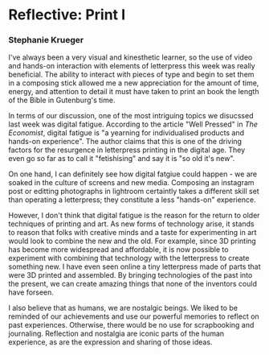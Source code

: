 # Reflective: Print I

### Stephanie Krueger


I've always been a very visual and kinesthetic learner, so the use of video and hands-on interaction with elements of letterpress this week was really beneficial. The ability to interact with pieces of type and begin to set them in a composing stick allowed me a new appreciation for the amount of time, energy, and attention to detail it must have taken to print an book the length of the Bible in Gutenburg's time. 

In terms of our discussion, one of the most intriguing topics we disucssed last week was digital fatigue. According to the article "Well Pressed" in _The Economist_, digital fatigue is "a yearning for individualised products and hands-on experience". The author claims that this is one of the driving factors for the resurgence in letterpress printing in the digital age. They even go so far as to call it "fetishising" and say it is "so old it's new". 
	
On one hand, I can definitely see how digital fatgiue could happen - we are soaked in the culture of screens and new media. Composing an instagram post or editting photographs in lightroom certaintly takes a different skill set than operating a letterpress; they constitute a less "hands-on" experience. 

However, I don't think that digital fatigue is the reason for the return to older techniques of printing and art. As new forms of technology arise, it stands to reason that folks with creative minds and a taste for experimenting in art would look to combine the new and the old. For example, since 3D printing has become more widespread and affordable, it is now possible to experiment with combining that technology with the letterpress to create something new. I have even seen online a tiny letterpress made of parts that were 3D printed and assembled. By bringing technologies of the past into the present, we can create amazing things that none of the inventors could have forseen.

I also believe that as humans, we are nostalgic beings. We liked to be reminded of our achievements and use our powerful memories to reflect on past experiences. Otherwise, there would be no use for scrapbooking and journaling. Reflection and nostalgia are iconic parts of the human experience, as are the expression and sharing of those ideas.